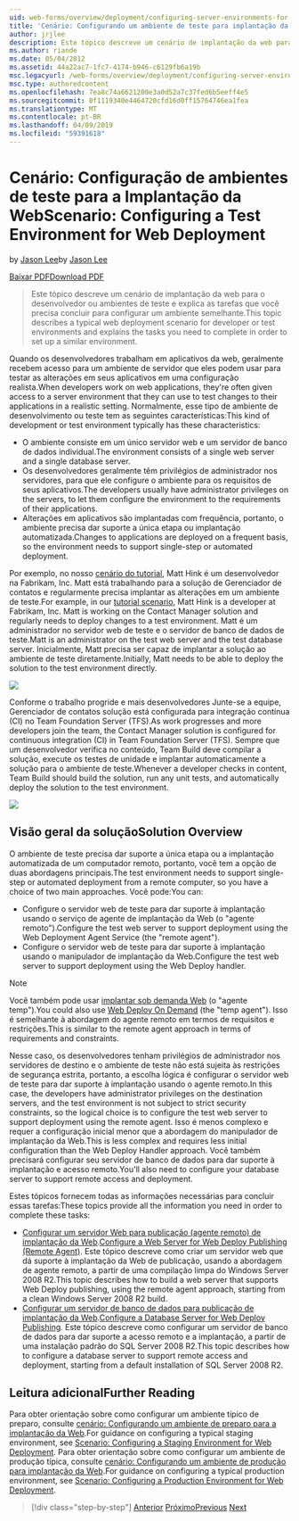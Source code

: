 ```yaml
---
uid: web-forms/overview/deployment/configuring-server-environments-for-web-deployment/scenario-configuring-a-test-environment-for-web-deployment
title: 'Cenário: Configurando um ambiente de teste para implantação da Web | Microsoft Docs'
author: jrjlee
description: Este tópico descreve um cenário de implantação da web para o desenvolvedor ou ambientes de teste e explica as tarefas que você precisa concluir para configurar um si...
ms.author: riande
ms.date: 05/04/2012
ms.assetid: 44a22ac7-1fc7-4174-b946-c6129fb6a19b
msc.legacyurl: /web-forms/overview/deployment/configuring-server-environments-for-web-deployment/scenario-configuring-a-test-environment-for-web-deployment
msc.type: authoredcontent
ms.openlocfilehash: 7ea8c74a6621200e3a0d52a7c37fed6b5eeff4e5
ms.sourcegitcommit: 0f1119340e4464720cfd16d0ff15764746ea1fea
ms.translationtype: MT
ms.contentlocale: pt-BR
ms.lasthandoff: 04/09/2019
ms.locfileid: "59391618"
---
```

# <a name="scenario-configuring-a-test-environment-for-web-deployment"></a><span data-ttu-id="62462-103">Cenário: Configuração de ambientes de teste para a Implantação da Web</span><span class="sxs-lookup"><span data-stu-id="62462-103">Scenario: Configuring a Test Environment for Web Deployment</span></span>

<span data-ttu-id="62462-104">by [Jason Lee](https://github.com/jrjlee)</span><span class="sxs-lookup"><span data-stu-id="62462-104">by [Jason Lee](https://github.com/jrjlee)</span></span>

[<span data-ttu-id="62462-105">Baixar PDF</span><span class="sxs-lookup"><span data-stu-id="62462-105">Download PDF</span></span>](https://msdnshared.blob.core.windows.net/media/MSDNBlogsFS/prod.evol.blogs.msdn.com/CommunityServer.Blogs.Components.WeblogFiles/00/00/00/63/56/8130.DeployingWebAppsInEnterpriseScenarios.pdf)

> <span data-ttu-id="62462-106">Este tópico descreve um cenário de implantação da web para o desenvolvedor ou ambientes de teste e explica as tarefas que você precisa concluir para configurar um ambiente semelhante.</span><span class="sxs-lookup"><span data-stu-id="62462-106">This topic describes a typical web deployment scenario for developer or test environments and explains the tasks you need to complete in order to set up a similar environment.</span></span>


<span data-ttu-id="62462-107">Quando os desenvolvedores trabalham em aplicativos da web, geralmente recebem acesso para um ambiente de servidor que eles podem usar para testar as alterações em seus aplicativos em uma configuração realista.</span><span class="sxs-lookup"><span data-stu-id="62462-107">When developers work on web applications, they're often given access to a server environment that they can use to test changes to their applications in a realistic setting.</span></span> <span data-ttu-id="62462-108">Normalmente, esse tipo de ambiente de desenvolvimento ou teste tem as seguintes características:</span><span class="sxs-lookup"><span data-stu-id="62462-108">This kind of development or test environment typically has these characteristics:</span></span>

- <span data-ttu-id="62462-109">O ambiente consiste em um único servidor web e um servidor de banco de dados individual.</span><span class="sxs-lookup"><span data-stu-id="62462-109">The environment consists of a single web server and a single database server.</span></span>
- <span data-ttu-id="62462-110">Os desenvolvedores geralmente têm privilégios de administrador nos servidores, para que ele configure o ambiente para os requisitos de seus aplicativos.</span><span class="sxs-lookup"><span data-stu-id="62462-110">The developers usually have administrator privileges on the servers, to let them configure the environment to the requirements of their applications.</span></span>
- <span data-ttu-id="62462-111">Alterações em aplicativos são implantadas com frequência, portanto, o ambiente precisa dar suporte a única etapa ou implantação automatizada.</span><span class="sxs-lookup"><span data-stu-id="62462-111">Changes to applications are deployed on a frequent basis, so the environment needs to support single-step or automated deployment.</span></span>

<span data-ttu-id="62462-112">Por exemplo, no nosso [cenário do tutorial](../deploying-web-applications-in-enterprise-scenarios/enterprise-web-deployment-scenario-overview.md), Matt Hink é um desenvolvedor na Fabrikam, Inc. Matt está trabalhando para a solução de Gerenciador de contatos e regularmente precisa implantar as alterações em um ambiente de teste.</span><span class="sxs-lookup"><span data-stu-id="62462-112">For example, in our [tutorial scenario](../deploying-web-applications-in-enterprise-scenarios/enterprise-web-deployment-scenario-overview.md), Matt Hink is a developer at Fabrikam, Inc. Matt is working on the Contact Manager solution and regularly needs to deploy changes to a test environment.</span></span> <span data-ttu-id="62462-113">Matt é um administrador no servidor web de teste e o servidor de banco de dados de teste.</span><span class="sxs-lookup"><span data-stu-id="62462-113">Matt is an administrator on the test web server and the test database server.</span></span> <span data-ttu-id="62462-114">Inicialmente, Matt precisa ser capaz de implantar a solução ao ambiente de teste diretamente.</span><span class="sxs-lookup"><span data-stu-id="62462-114">Initially, Matt needs to be able to deploy the solution to the test environment directly.</span></span>

![](scenario-configuring-a-test-environment-for-web-deployment/_static/image1.png)

<span data-ttu-id="62462-115">Conforme o trabalho progride e mais desenvolvedores Junte-se a equipe, Gerenciador de contatos solução está configurada para integração contínua (CI) no Team Foundation Server (TFS).</span><span class="sxs-lookup"><span data-stu-id="62462-115">As work progresses and more developers join the team, the Contact Manager solution is configured for continuous integration (CI) in Team Foundation Server (TFS).</span></span> <span data-ttu-id="62462-116">Sempre que um desenvolvedor verifica no conteúdo, Team Build deve compilar a solução, execute os testes de unidade e implantar automaticamente a solução para o ambiente de teste.</span><span class="sxs-lookup"><span data-stu-id="62462-116">Whenever a developer checks in content, Team Build should build the solution, run any unit tests, and automatically deploy the solution to the test environment.</span></span>

![](scenario-configuring-a-test-environment-for-web-deployment/_static/image2.png)

## <a name="solution-overview"></a><span data-ttu-id="62462-117">Visão geral da solução</span><span class="sxs-lookup"><span data-stu-id="62462-117">Solution Overview</span></span>

<span data-ttu-id="62462-118">O ambiente de teste precisa dar suporte a única etapa ou a implantação automatizada de um computador remoto, portanto, você tem a opção de duas abordagens principais.</span><span class="sxs-lookup"><span data-stu-id="62462-118">The test environment needs to support single-step or automated deployment from a remote computer, so you have a choice of two main approaches.</span></span> <span data-ttu-id="62462-119">Você pode:</span><span class="sxs-lookup"><span data-stu-id="62462-119">You can:</span></span>

- <span data-ttu-id="62462-120">Configure o servidor web de teste para dar suporte à implantação usando o serviço de agente de implantação da Web (o "agente remoto").</span><span class="sxs-lookup"><span data-stu-id="62462-120">Configure the test web server to support deployment using the Web Deployment Agent Service (the "remote agent").</span></span>
- <span data-ttu-id="62462-121">Configure o servidor web de teste para dar suporte à implantação usando o manipulador de implantação da Web.</span><span class="sxs-lookup"><span data-stu-id="62462-121">Configure the test web server to support deployment using the Web Deploy handler.</span></span>

> [!NOTE]
> <span data-ttu-id="62462-122">Você também pode usar [implantar sob demanda Web](https://technet.microsoft.com/library/ee517345(WS.10).aspx) (o "agente temp").</span><span class="sxs-lookup"><span data-stu-id="62462-122">You could also use [Web Deploy On Demand](https://technet.microsoft.com/library/ee517345(WS.10).aspx) (the "temp agent").</span></span> <span data-ttu-id="62462-123">Isso é semelhante à abordagem do agente remoto em termos de requisitos e restrições.</span><span class="sxs-lookup"><span data-stu-id="62462-123">This is similar to the remote agent approach in terms of requirements and constraints.</span></span>


<span data-ttu-id="62462-124">Nesse caso, os desenvolvedores tenham privilégios de administrador nos servidores de destino e o ambiente de teste não está sujeita às restrições de segurança estrita, portanto, a escolha lógica é configurar o servidor web de teste para dar suporte à implantação usando o agente remoto.</span><span class="sxs-lookup"><span data-stu-id="62462-124">In this case, the developers have administrator privileges on the destination servers, and the test environment is not subject to strict security constraints, so the logical choice is to configure the test web server to support deployment using the remote agent.</span></span> <span data-ttu-id="62462-125">Isso é menos complexo e requer a configuração inicial menor que a abordagem do manipulador de implantação da Web.</span><span class="sxs-lookup"><span data-stu-id="62462-125">This is less complex and requires less initial configuration than the Web Deploy Handler approach.</span></span> <span data-ttu-id="62462-126">Você também precisará configurar seu servidor de banco de dados para dar suporte à implantação e acesso remoto.</span><span class="sxs-lookup"><span data-stu-id="62462-126">You'll also need to configure your database server to support remote access and deployment.</span></span>

<span data-ttu-id="62462-127">Estes tópicos fornecem todas as informações necessárias para concluir essas tarefas:</span><span class="sxs-lookup"><span data-stu-id="62462-127">These topics provide all the information you need in order to complete these tasks:</span></span>

- <span data-ttu-id="62462-128">[Configurar um servidor Web para publicação (agente remoto) de implantação da Web](configuring-a-web-server-for-web-deploy-publishing-remote-agent.md).</span><span class="sxs-lookup"><span data-stu-id="62462-128">[Configure a Web Server for Web Deploy Publishing (Remote Agent)](configuring-a-web-server-for-web-deploy-publishing-remote-agent.md).</span></span> <span data-ttu-id="62462-129">Este tópico descreve como criar um servidor web que dá suporte à implantação da Web de publicação, usando a abordagem de agente remoto, a partir de uma compilação limpa do Windows Server 2008 R2.</span><span class="sxs-lookup"><span data-stu-id="62462-129">This topic describes how to build a web server that supports Web Deploy publishing, using the remote agent approach, starting from a clean Windows Server 2008 R2 build.</span></span>
- <span data-ttu-id="62462-130">[Configurar um servidor de banco de dados para publicação de implantação da Web](configuring-a-database-server-for-web-deploy-publishing.md).</span><span class="sxs-lookup"><span data-stu-id="62462-130">[Configure a Database Server for Web Deploy Publishing](configuring-a-database-server-for-web-deploy-publishing.md).</span></span> <span data-ttu-id="62462-131">Este tópico descreve como configurar um servidor de banco de dados para dar suporte a acesso remoto e a implantação, a partir de uma instalação padrão do SQL Server 2008 R2.</span><span class="sxs-lookup"><span data-stu-id="62462-131">This topic describes how to configure a database server to support remote access and deployment, starting from a default installation of SQL Server 2008 R2.</span></span>

## <a name="further-reading"></a><span data-ttu-id="62462-132">Leitura adicional</span><span class="sxs-lookup"><span data-stu-id="62462-132">Further Reading</span></span>

<span data-ttu-id="62462-133">Para obter orientação sobre como configurar um ambiente típico de preparo, consulte [cenário: Configurando um ambiente de preparo para a implantação da Web](scenario-configuring-a-staging-environment-for-web-deployment.md).</span><span class="sxs-lookup"><span data-stu-id="62462-133">For guidance on configuring a typical staging environment, see [Scenario: Configuring a Staging Environment for Web Deployment](scenario-configuring-a-staging-environment-for-web-deployment.md).</span></span> <span data-ttu-id="62462-134">Para obter orientação sobre como configurar um ambiente de produção típica, consulte [cenário: Configurando um ambiente de produção para implantação da Web](scenario-configuring-a-production-environment-for-web-deployment.md).</span><span class="sxs-lookup"><span data-stu-id="62462-134">For guidance on configuring a typical production environment, see [Scenario: Configuring a Production Environment for Web Deployment](scenario-configuring-a-production-environment-for-web-deployment.md).</span></span>

> [!div class="step-by-step"]
> <span data-ttu-id="62462-135">[Anterior](choosing-the-right-approach-to-web-deployment.md)
> [Próximo](scenario-configuring-a-staging-environment-for-web-deployment.md)</span><span class="sxs-lookup"><span data-stu-id="62462-135">[Previous](choosing-the-right-approach-to-web-deployment.md)
[Next](scenario-configuring-a-staging-environment-for-web-deployment.md)</span></span>
